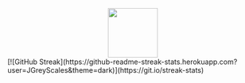 <div id="header" align="center">
  <img src="https://media.giphy.com/media/M9gbBd9nbDrOTu1Mqx/giphy.gif" width="100"/>
</div>
[![GitHub Streak](https://github-readme-streak-stats.herokuapp.com?user=JGreyScales&theme=dark)](https://git.io/streak-stats)
